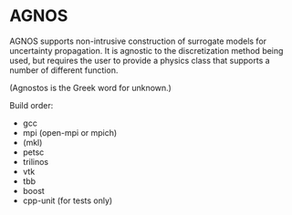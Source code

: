 AGNOS
=====

AGNOS supports non-intrusive construction of surrogate models for uncertainty
propagation. It is agnostic to the discretization method being used, but
requires the user to provide a physics class that supports a number of
different function. 

(Agnostos is the Greek word for unknown.)

Build order:
* gcc
* mpi (open-mpi or mpich)
* (mkl)
* petsc
* trilinos
* vtk
* tbb
* boost 
* cpp-unit (for tests only)
